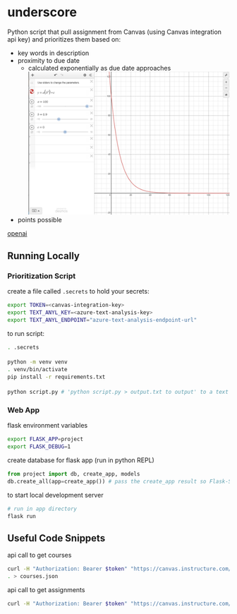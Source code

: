 # underscore
Python script that pull assignment from Canvas (using Canvas integration api key) and prioritizes them based on:
- key words in description
- proximity to due date
  - calculated exponentially as due date approaches
    ![graph](pictures/due_date_proximity_score_not_overdue.png)
- points possible

[openai](openai.md)

## Running Locally
### Prioritization Script
create a file called `.secrets` to hold your secrets:
```bash
export TOKEN=<canvas-integration-key>
export TEXT_ANYL_KEY=<azure-text-analysis-key>
export TEXT_ANYL_ENDPOINT="azure-text-analysis-endpoint-url"
```

to run script:
```bash
. .secrets

python -m venv venv
. venv/bin/activate
pip install -r requirements.txt

python script.py # 'python script.py > output.txt to output' to a text file
```

### Web App
flask environment variables
```bash
export FLASK_APP=project
export FLASK_DEBUG=1
```

create database for flask app (run in python REPL)
```python
from project import db, create_app, models
db.create_all(app=create_app()) # pass the create_app result so Flask-SQLAlchemy gets the configuration.
```

to start local development server
```bash
# run in app directory
flask run
```

## Useful Code Snippets
api call to get courses
```bash
curl -H "Authorization: Bearer $token" "https://canvas.instructure.com/api/v1/courses" | jq 
. > courses.json
```

api call to get assignments
```bash
curl -H "Authorization: Bearer $token" "https://canvas.instructure.com/api/v1/courses/$COURSE_ID/assignments" | jq . > assignments.json  
```